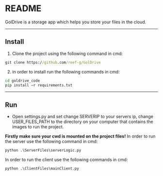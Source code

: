 # README

GolDrive is a storage app which helps you store your files in the cloud.

--------------------------------------------------------
## Install

1. Clone the project using the following command in cmd:
```cmd
git clone https://github.com/reef-g/GolDrive
```
2. in order to install run the following commands in cmd:
```cmd
cd goldrive_code
pip install –r requirements.txt
```

------------------------------------------------------
## Run
- Open settings.py and set change SERVERIP to your servers ip, change USER_FILES_PATH to the directory on your computer that contains the images to run the project.


**__Firstly make sure your cwd is mounted on the project files!__**
In order to run the server use the following command in cmd:
```cmd
python .\ServerFiles\serverLogic.py
```
In order to run the client use the following commands in cmd:
```cmd
python .\ClientFiles\mainClient.py
```
